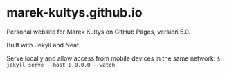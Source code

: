 # marek-kultys.github.io
Personal website for Marek Kultys on GitHub Pages, version 5.0.

Built with Jekyll and Neat.

Serve locally and allow access from mobile devices in the same network:
`$ jekyll serve --host 0.0.0.0 --watch`
